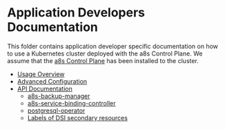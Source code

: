 # Application Developers Documentation

This folder contains application developer specific documentation on how to use a Kubernetes
cluster deployed with the a8s Control Plane. We assume that the
[a8s Control Plane](/docs/platform-operators/README.md) has been installed to the cluster.

- [Usage Overview](/docs/application-developers/usage_overview.md)
- [Advanced Configuration](/docs/application-developers/advanced_configuration.md)
- [API Documentation](/docs/application-developers/api-documentation/README.md)
    - [a8s-backup-manager](/docs/application-developers/api-documentation/a8s-backup-manager)
    - [a8s-service-binding-controller](/docs/application-developers/api-documentation/a8s-service-binding-controller)
    - [postgresql-operator](/docs/application-developers/api-documentation/postgresql-operator)
    - [Labels of DSI secondary resources](/docs/application-developers/api-documentation/labels_secondary_dsi_objects.md)
